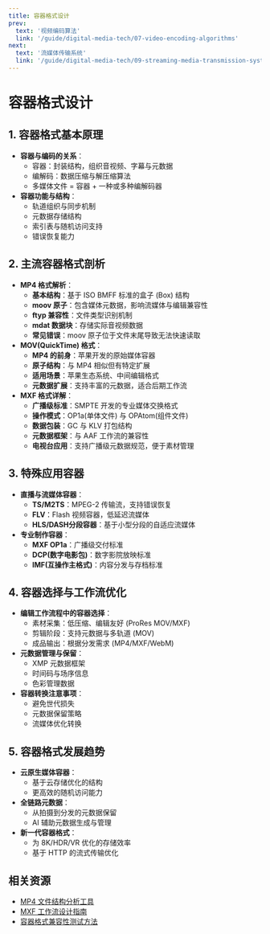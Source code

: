 ```yaml
---
title: 容器格式设计
prev:
  text: '视频编码算法'
  link: '/guide/digital-media-tech/07-video-encoding-algorithms'
next:
  text: '流媒体传输系统'
  link: '/guide/digital-media-tech/09-streaming-media-transmission-systems'
---
```


# 容器格式设计

## 1. 容器格式基本原理
- **容器与编码的关系**：
  - 容器：封装结构，组织音视频、字幕与元数据
  - 编解码：数据压缩与解压缩算法
  - 多媒体文件 = 容器 + 一种或多种编解码器
- **容器功能与结构**：
  - 轨道组织与同步机制
  - 元数据存储结构
  - 索引表与随机访问支持
  - 错误恢复能力

## 2. 主流容器格式剖析
- **MP4 格式解析**：
  - **基本结构**：基于 ISO BMFF 标准的盒子 (Box) 结构
  - **moov 原子**：包含媒体元数据，影响流媒体与编辑兼容性
  - **ftyp 兼容性**：文件类型识别机制
  - **mdat 数据块**：存储实际音视频数据
  - **常见错误**：moov 原子位于文件末尾导致无法快速读取
- **MOV(QuickTime) 格式**：
  - **MP4 的前身**：苹果开发的原始媒体容器
  - **原子结构**：与 MP4 相似但有特定扩展
  - **适用场景**：苹果生态系统、中间编辑格式
  - **元数据扩展**：支持丰富的元数据，适合后期工作流
- **MXF 格式详解**：
  - **广播级标准**：SMPTE 开发的专业媒体交换格式
  - **操作模式**：OP1a(单体文件) 与 OPAtom(组件文件)
  - **数据包装**：GC 与 KLV 打包结构
  - **元数据框架**：与 AAF 工作流的兼容性
  - **电视台应用**：支持广播级元数据规范，便于素材管理

## 3. 特殊应用容器
- **直播与流媒体容器**：
  - **TS/M2TS**：MPEG-2 传输流，支持错误恢复
  - **FLV**：Flash 视频容器，低延迟流媒体
  - **HLS/DASH分段容器**：基于小型分段的自适应流媒体
- **专业制作容器**：
  - **MXF OP1a**：广播级交付标准
  - **DCP(数字电影包)**：数字影院放映标准
  - **IMF(互操作主格式)**：内容分发与存档标准

## 4. 容器选择与工作流优化
- **编辑工作流程中的容器选择**：
  - 素材采集：低压缩、编辑友好 (ProRes MOV/MXF)
  - 剪辑阶段：支持元数据与多轨道 (MOV)
  - 成品输出：根据分发需求 (MP4/MXF/WebM)
- **元数据管理与保留**：
  - XMP 元数据框架
  - 时间码与场序信息
  - 色彩管理数据
- **容器转换注意事项**：
  - 避免世代损失
  - 元数据保留策略
  - 流媒体优化转换

## 5. 容器格式发展趋势
- **云原生媒体容器**：
  - 基于云存储优化的结构
  - 更高效的随机访问能力
- **全链路元数据**：
  - 从拍摄到分发的元数据保留
  - AI 辅助元数据生成与管理
- **新一代容器格式**：
  - 为 8K/HDR/VR 优化的存储效率
  - 基于 HTTP 的流式传输优化

## 相关资源
- [MP4 文件结构分析工具](https://www.example.com)
- [MXF 工作流设计指南](https://www.example.com)
- [容器格式兼容性测试方法](https://www.example.com)
